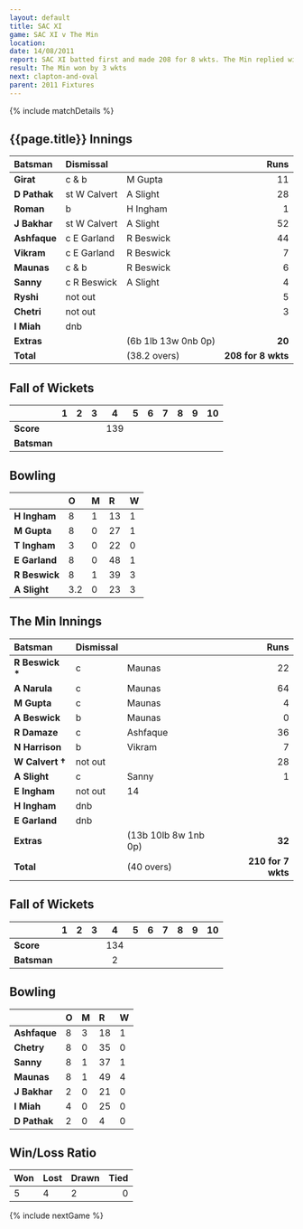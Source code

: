 ```yaml
---
layout: default
title: SAC XI
game: SAC XI v The Min
location: 
date: 14/08/2011
report: SAC XI batted first and made 208 for 8 wkts. The Min replied with 210 for 7 wkts
result: The Min won by 3 wkts
next: clapton-and-oval
parent: 2011 Fixtures
---
```


{% include matchDetails %}

## {{page.title}} Innings

| Batsman | Dismissal |  | Runs |
|:---|:---|---|---:|
| **Girat** | c & b | M Gupta | 11 |
| **D Pathak** | st W Calvert | A Slight | 28 |
| **Roman** | b | H Ingham | 1 |
| **J Bakhar** | st W Calvert | A Slight | 52 |
| **Ashfaque** | c E Garland | R Beswick | 44 |
| **Vikram** | c E Garland | R Beswick | 7 |
| **Maunas** | c & b | R Beswick | 6 |
| **Sanny** | c R Beswick | A Slight | 4 |
| **Ryshi** | not out |  | 5 |
| **Chetri** | not out |  | 3 |
| **I Miah** | dnb |  |  |
| **Extras** | | (6b 1lb 13w 0nb 0p) | **20** |
| **Total** | | (38.2 overs) | **208 for 8 wkts** |

## Fall of Wickets

| | 1 | 2 | 3 | 4 | 5 | 6 | 7 | 8 | 9 | 10 |
|---|:---:|:---:|:---:|:---:|:---:|:---:|:---:|:---:|:---:|:---:|
| **Score** |  |  |  | 139 |  |  |  |  |  |  |
| **Batsman** |  |  |  |  |  |  |  |  |  |  |

## Bowling

| | O | M | R | W |
|---|:---|:---|:---|:---|
| **H Ingham** | 8 | 1 | 13 | 1 |
| **M Gupta** | 8 | 0 | 27 | 1 |
| **T Ingham** | 3 | 0 | 22 | 0 |
| **E Garland** | 8 | 0 | 48 | 1 |
| **R Beswick** | 8 | 1 | 39 | 3 |
| **A Slight** | 3.2 | 0 | 23 | 3 |

## The Min Innings

| Batsman | Dismissal |  | Runs |
|:---|:---|---|---:|
| **R Beswick &#42;** | c | Maunas | 22 |
| **A Narula** | c | Maunas | 64 |
| **M Gupta** | c | Maunas | 4 |
| **A Beswick** | b | Maunas | 0 |
| **R Damaze** | c | Ashfaque | 36 |
| **N Harrison** | b | Vikram | 7 |
| **W Calvert &#8224;** | not out |  | 28 |
| **A Slight** | c | Sanny | 1 |
| **E Ingham** | not out | 14 |
| **H Ingham** | dnb |  |  |
| **E Garland** | dnb |  |  |
| **Extras** | | (13b 10lb 8w 1nb 0p) | **32** |
| **Total** | | (40 overs) | **210 for 7 wkts** |

## Fall of Wickets

| | 1 | 2 | 3 | 4 | 5 | 6 | 7 | 8 | 9 | 10 |
|---|:---:|:---:|:---:|:---:|:---:|:---:|:---:|:---:|:---:|:---:|
| **Score** |  |  |  | 134 |  |  |  |  |  |  |
| **Batsman** |  |  |  | 2 |  |  |  |  |  |  |

## Bowling

| | O | M | R | W |
|---|:---|:---|:---|:---|
| **Ashfaque** | 8 | 3 | 18 | 1 |
| **Chetry** | 8 | 0 | 35 | 0 |
| **Sanny** | 8 | 1 | 37 | 1 |
| **Maunas** | 8 | 1 | 49 | 4 |
| **J Bakhar** | 2 | 0 | 21 | 0 |
| **I Miah** | 4 | 0 | 25 | 0 |
| **D Pathak** | 2 | 0 | 4 | 0 |

## Win/Loss Ratio

| Won | Lost | Drawn | Tied |
|:---|:---|:---|---:|
| 5 | 4 | 2 | 0 |

{% include nextGame %}
